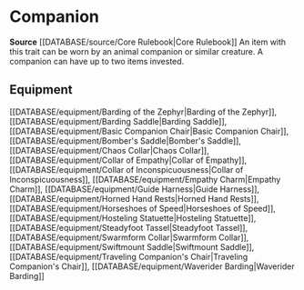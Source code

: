 ﻿---
id: '29'
name: Companion
rarity: Common
source: '[[DATABASE/source/Core Rulebook|Core Rulebook]]'
trait:
- Companion
type: Trait

---
# Companion

**Source** [[DATABASE/source/Core Rulebook|Core Rulebook]] 
An item with this trait can be worn by an animal companion or similar creature. A companion can have up to two items invested.

## Equipment

[[DATABASE/equipment/Barding of the Zephyr|Barding of the Zephyr]], [[DATABASE/equipment/Barding Saddle|Barding Saddle]], [[DATABASE/equipment/Basic Companion Chair|Basic Companion Chair]], [[DATABASE/equipment/Bomber's Saddle|Bomber's Saddle]], [[DATABASE/equipment/Chaos Collar|Chaos Collar]], [[DATABASE/equipment/Collar of Empathy|Collar of Empathy]], [[DATABASE/equipment/Collar of Inconspicuousness|Collar of Inconspicuousness]], [[DATABASE/equipment/Empathy Charm|Empathy Charm]], [[DATABASE/equipment/Guide Harness|Guide Harness]], [[DATABASE/equipment/Horned Hand Rests|Horned Hand Rests]], [[DATABASE/equipment/Horseshoes of Speed|Horseshoes of Speed]], [[DATABASE/equipment/Hosteling Statuette|Hosteling Statuette]], [[DATABASE/equipment/Steadyfoot Tassel|Steadyfoot Tassel]], [[DATABASE/equipment/Swarmform Collar|Swarmform Collar]], [[DATABASE/equipment/Swiftmount Saddle|Swiftmount Saddle]], [[DATABASE/equipment/Traveling Companion's Chair|Traveling Companion's Chair]], [[DATABASE/equipment/Waverider Barding|Waverider Barding]]